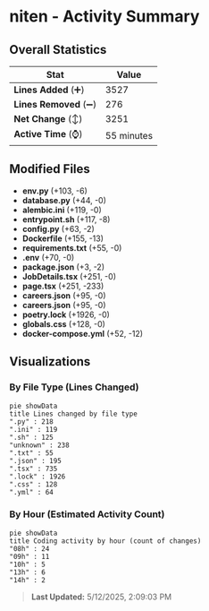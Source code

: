 # niten - Activity Summary 

## Overall Statistics

| Stat                   | Value                                                             |
| ---------------------- | ----------------------------------------------------------------- |
| **Lines Added** (➕)   | 3527                                          |
| **Lines Removed** (➖) | 276                                        |
| **Net Change** (↕)    | 3251                |
| **Active Time** (⌚)   | 55 minutes |


## Modified Files
- **env.py** (+103, -6)
- **database.py** (+44, -0)
- **alembic.ini** (+119, -0)
- **entrypoint.sh** (+117, -8)
- **config.py** (+63, -2)
- **Dockerfile** (+155, -13)
- **requirements.txt** (+55, -0)
- **.env** (+70, -0)
- **package.json** (+3, -2)
- **JobDetails.tsx** (+251, -0)
- **page.tsx** (+251, -233)
- **careers.json** (+95, -0)
- **careers.json** (+95, -0)
- **poetry.lock** (+1926, -0)
- **globals.css** (+128, -0)
- **docker-compose.yml** (+52, -12)

## Visualizations

### By File Type (Lines Changed)

```mermaid
pie showData
title Lines changed by file type
".py" : 218
".ini" : 119
".sh" : 125
"unknown" : 238
".txt" : 55
".json" : 195
".tsx" : 735
".lock" : 1926
".css" : 128
".yml" : 64
```

### By Hour (Estimated Activity Count)

```mermaid
pie showData
title Coding activity by hour (count of changes)
"08h" : 24
"09h" : 11
"10h" : 5
"13h" : 6
"14h" : 2
```


> **Last Updated:** 5/12/2025, 2:09:03 PM